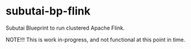# subutai-bp-flink
Subutai Blueprint to run clustered Apache Flink.

NOTE!!! This is work in-progress, and not functional at this point in time. 
